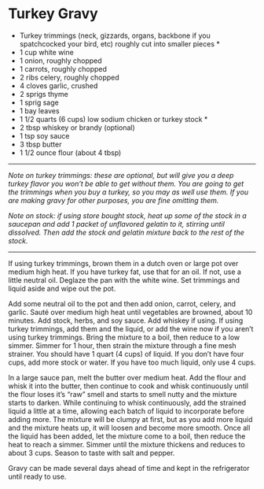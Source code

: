 # Turkey Gravy

- Turkey trimmings (neck, gizzards, organs, backbone if you spatchcocked your bird, etc) roughly cut into smaller pieces *
- 1 cup white wine
- 1 onion, roughly chopped
- 1 carrots, roughly chopped
- 2 ribs celery, roughly chopped
- 4 cloves garlic, crushed
- 2 sprigs thyme
- 1 sprig sage
- 1 bay leaves
- 1 1/2 quarts (6 cups) low sodium chicken or turkey stock *
- 2 tbsp whiskey or brandy (optional)
- 1 tsp soy sauce
- 3 tbsp butter
- 1 1/2 ounce flour (about 4 tbsp)

-----

*Note on turkey trimmings: these are optional, but will give you a deep turkey flavor you won’t be able to get without them.*
*You are going to get the trimmings when you buy a turkey, so you may as well use them. If you are making gravy for other purposes,*
*you are fine omitting them.*

*Note on stock: if using store bought stock, heat up some of the stock in a saucepan and add 1 packet of unflavored gelatin to it,*
*stirring until dissolved. Then add the stock and gelatin mixture back to the rest of the stock.*

-----

If using turkey trimmings, brown them in a dutch oven or large pot over medium high heat. If you have turkey fat, use that for an oil. 
If not, use a little neutral oil. Deglaze the pan with the white wine. Set trimmings and liquid aside and wipe out the pot.

Add some neutral oil to the pot and then add onion, carrot, celery, and garlic. Sauté over medium high heat until vegetables are browned, 
about 10 minutes. Add stock, herbs, and soy sauce. Add whiskey if using. If using turkey trimmings, add them and the liquid, or add the 
wine now if you aren’t using turkey trimmings. Bring the mixture to a boil, then reduce to a low simmer. Simmer for 1 hour, then strain 
the mixture through a fine mesh strainer.  You should have 1 quart (4 cups) of liquid. If you don’t have four cups, add more stock or 
water. If you have too much liquid, only use 4 cups.

In a large sauce pan, melt the butter over medium heat. Add the flour and whisk it into the butter, then continue to cook and whisk 
continuously until the flour loses it’s “raw” smell and starts to smell nutty and the mixture starts to darken. While continuing to whisk 
continuously, add the strained liquid a little at a time, allowing each batch of liquid to incorporate before adding more. The mixture 
will be clumpy at first, but as you add more liquid and the mixture heats up, it will loosen and become more smooth. Once all the liquid 
has been added, let the mixture come to a boil, then reduce the heat to reach a simmer. Simmer until the mixture thickens and reduces to 
about 3 cups. Season to taste with salt and pepper.

Gravy can be made several days ahead of time and kept in the refrigerator until ready to use.
